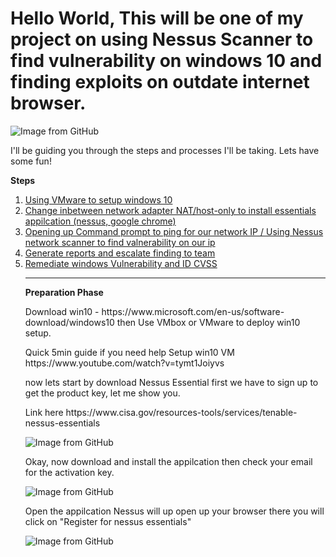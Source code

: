 # Hello World, This will be one of my project on using Nessus Scanner to find vulnerability on windows 10 and finding exploits on outdate internet browser.

<img src="https://github.com/TommyP702/TanPham/assets/169327735/a3b312c1-5b74-4376-8d38-f9f7f308975c" alt="Image from GitHub"/>


I'll be guiding you through the steps and processes I'll be taking. Lets have some fun!

<p class="has-text-align-center"><strong>Steps</strong></p>

<!-- wp:group {"layout":{"type":"flex","orientation":"vertical"},"fontSize":"small"} -->
<div class="wp-block-group has-small-font-size"><!-- wp:list {"ordered":true} -->
<ol><!-- wp:list-item -->
<li><a href="#1">Using VMware to setup windows 10</a></li>
<!-- /wp:list-item -->

<!-- wp:list-item -->
<li><a href="#2">Change inbetween network adapter NAT/host-only to install essentials appilcation (nessus, google chrome) </a></li>
<!-- /wp:list-item -->

<!-- wp:list-item -->
<li><a href="#3">Opening up Command prompt to ping for our network IP / Using Nessus network scanner to find valnerability on our ip</a></li>
<!-- /wp:list-item -->

<li><a href="#4">Generate reports and escalate finding to team </a></li>
<!-- /wp:list-item -->

<!-- wp:list-item -->
<li><a href="#5">Remediate windows Vulnerability and ID CVSS</a></li>
<!-- /wp:list-item -->

<!-- wp:separator -->
<hr class="wp-block-separator has-alpha-channel-opacity"/>
<!-- /wp:separator -->

<!-- wp:paragraph {"align":"center","backgroundColor":"pale-cyan-blue"} -->
<p class="has-text-align-center has-pale-cyan-blue-background-color has-background" id="1"><strong>Preparation Phase</strong></p>
<!-- /wp:paragraph -->

<p>Download win10  - https://www.microsoft.com/en-us/software-download/windows10 then Use VMbox or VMware to deploy win10 setup. </p>
<p>Quick 5min guide if you need help Setup win10 VM https://www.youtube.com/watch?v=tymt1Joiyvs</p>
<p>now lets start by download Nessus Essential first we have to sign up to get the product key, let me show you.</p>
<p>Link here https://www.cisa.gov/resources-tools/services/tenable-nessus-essentials</p>

<img src="https://github.com/TommyP702/TanPham/assets/169327735/7681c2f4-ccd3-4a42-8ea8-d9478058256d" alt="Image from GitHub"/>

<p>Okay, now download and install the appilcation then check your email for the activation key.</p>

<img src="https://github.com/TommyP702/TanPham/assets/169327735/14f570cf-f293-41d0-aef9-aae880a3a0b6" alt="Image from GitHub"/>

<p>Open the appilcation Nessus will up open up your browser there you will click on "Register for nessus essentials"</p>

<img src="https://github.com/TommyP702/TanPham/assets/169327735/bb266ffe-8b6c-4a34-a006-4083e83d207e" alt="Image from GitHub"/>




